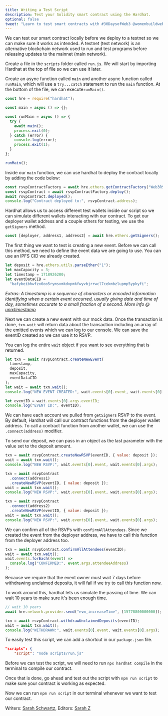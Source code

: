 ```yaml
---
title: Writing a Test Script
description: Test your Solidity smart contract using the Hardhat.
optional: false
tweet: "Learn to test smart contracts with #30DaysofWeb3 @womenbuildweb3 ✍️"
---
```


We can test our smart contract locally before we deploy to a testnet so we can make sure it works as intended. A testnet (test network) is an alternative blockchain network used to run and test programs before releasing updates to the mainnet (main network).

Create a file in the `scripts` folder called `run.js`. We will start by importing Hardhat at the top of file so we can use it later.

Create an async function called `main` and another async function called `runMain`, which will use a `try...catch` statement to run the `main` function. At the bottom of the file, we can execute`runMain()`.

```javascript
const hre = require("hardhat");

const main = async () => {};

const runMain = async () => {
  try {
    await main();
    process.exit(0);
  } catch (error) {
    console.log(error);
    process.exit(1);
  }
};

runMain();
```

Inside our `main` function, we can use hardhat to deploy the contract locally by adding the code below:

```javascript
const rsvpContractFactory = await hre.ethers.getContractFactory("Web3RSVP");
const rsvpContract = await rsvpContractFactory.deploy();
await rsvpContract.deployed();
console.log("Contract deployed to:", rsvpContract.address);
```

Hardhat allows us to access different test wallets inside our script so we can simulate different wallets interacting with our contract. To get our deployer wallet address and a couple others for testing, we use the `getSigners` method.

```javascript
const [deployer, address1, address2] = await hre.ethers.getSigners();
```

The first thing we want to test is creating a new event. Before we can call this method, we need to define the event data we are going to use. You can use an IPFS CID we already created.

```javascript
let deposit = hre.ethers.utils.parseEther("1");
let maxCapacity = 3;
let timestamp = 1718926200;
let eventDataCID =
  "bafybeibhwfzx6oo5rymsxmkdxpmkfwyvbjrrwcl7cekmbzlupmp5ypkyfi";
```

_Extras_: _A timestamp is a sequence of characters or encoded information identifying when a certain event occurred, usually giving date and time of day, sometimes accurate to a small fraction of a second._ _More info @ [unixtimestamp](https://www.unixtimestamp.com/)_

Next we can create a new event with our mock data. Once the transaction is done, `txn.wait` will return data about the transaction including an array of the emitted events which we can log to our console. We can save the eventID created so we can use it to RSVP.

You can log the entire `wait` object if you want to see everything that is returned.

```javascript
let txn = await rsvpContract.createNewEvent(
  timestamp,
  deposit,
  maxCapacity,
  eventDataCID
);
let wait = await txn.wait();
console.log("NEW EVENT CREATED:", wait.events[0].event, wait.events[0].args);

let eventID = wait.events[0].args.eventID;
console.log("EVENT ID:", eventID);
```

We can have each account we pulled from `getSigners` RSVP to the event. By default, Hardhat will call our contract functions from the deployer wallet address. To call a contract function from another wallet, we can use the `.connect(address)` modifier.

To send our deposit, we can pass in an object as the last parameter with the value set to the deposit amount.

```javascript
txn = await rsvpContract.createNewRSVP(eventID, { value: deposit });
wait = await txn.wait();
console.log("NEW RSVP:", wait.events[0].event, wait.events[0].args);

txn = await rsvpContract
  .connect(address1)
  .createNewRSVP(eventID, { value: deposit });
wait = await txn.wait();
console.log("NEW RSVP:", wait.events[0].event, wait.events[0].args);

txn = await rsvpContract
  .connect(address2)
  .createNewRSVP(eventID, { value: deposit });
wait = await txn.wait();
console.log("NEW RSVP:", wait.events[0].event, wait.events[0].args);
```

We can confirm all of the RSVPs with `confirmAllAttendees`. Since we created the event from the deployer address, we have to call this function from the deployer address too.

```javascript
txn = await rsvpContract.confirmAllAttendees(eventID);
wait = await txn.wait();
wait.events.forEach((event) =>
  console.log("CONFIRMED:", event.args.attendeeAddress)
);
```

Because we require that the event owner must wait 7 days before withdrawing unclaimed deposits, it will fail if we try to call this function now.

To work around this, hardhat lets us simulate the passing of time. We can wait 10 years to make sure it's been enough time.

```javascript
// wait 10 years
await hre.network.provider.send("evm_increaseTime", [15778800000000]);

txn = await rsvpContract.withdrawUnclaimedDeposits(eventID);
wait = await txn.wait();
console.log("WITHDRAWN:", wait.events[0].event, wait.events[0].args);
```

To easily test this script, we can add a shortcut in our `package.json` file.

```json
"scripts": {
    "script": "node scripts/run.js"
```

Before we can test the script, we will need to run `npx hardhat compile` in the terminal to compile our contract.

Once that is done, go ahead and test out the script with `npm run script` to make sure your contract is working as expected.

Now we can run `npm run script` in our terminal whenever we want to test our contract.

Writers: [Sarah Schwartz](https://twitter.com/schwartzswartz),
Editors: [Sarah Z](https://twitter.com/haegeez)